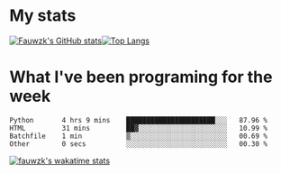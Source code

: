 # My stats
[![Fauwzk's GitHub stats](https://github-readme-stats.vercel.app/api?username=fauwzk&theme=gruvbox&show_icons=true&line_height=27&count_private=true)](https://github.com/fauwzk)[![Top Langs](https://github-readme-stats.vercel.app/api/top-langs/?username=fauwzk&theme=gruvbox&langs_count=3)](https://github.com/fauwzk)
# What I've been programing for the week
<!--START_SECTION:waka-->

```text
Python       4 hrs 9 mins    ██████████████████████░░░   87.96 %
HTML         31 mins         ██▓░░░░░░░░░░░░░░░░░░░░░░   10.99 %
Batchfile    1 min           ▒░░░░░░░░░░░░░░░░░░░░░░░░   00.69 %
Other        0 secs          ░░░░░░░░░░░░░░░░░░░░░░░░░   00.30 %
```

<!--END_SECTION:waka-->
[![fauwzk's wakatime stats](https://github-readme-stats.vercel.app/api/wakatime?username=fauwzk)](https://github.com/fauwzk)
<!--
**fauwzk/fauwzk** is a ✨ _special_ ✨ repository because its `README.md` (this file) appears on your GitHub profile.

Here are some ideas to get you started:

- 🔭 I’m currently working on ...
- 🌱 I’m currently learning ...
- 👯 I’m looking to collaborate on ...
- 🤔 I’m looking for help with ...
- 💬 Ask me about ...
- 📫 How to reach me: ...
- 😄 Pronouns: ...
- ⚡ Fun fact: ...
-->
